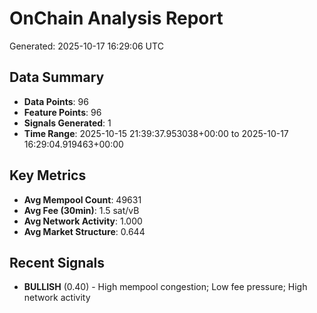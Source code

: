 # OnChain Analysis Report
Generated: 2025-10-17 16:29:06 UTC

## Data Summary
- **Data Points**: 96
- **Feature Points**: 96
- **Signals Generated**: 1
- **Time Range**: 2025-10-15 21:39:37.953038+00:00 to 2025-10-17 16:29:04.919463+00:00

## Key Metrics
- **Avg Mempool Count**: 49631
- **Avg Fee (30min)**: 1.5 sat/vB
- **Avg Network Activity**: 1.000
- **Avg Market Structure**: 0.644

## Recent Signals
- **BULLISH** (0.40) - High mempool congestion; Low fee pressure; High network activity
